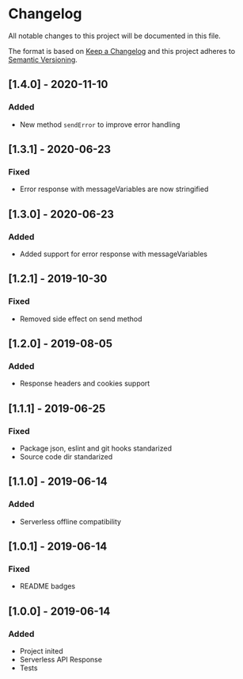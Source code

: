 # Changelog
All notable changes to this project will be documented in this file.

The format is based on [Keep a Changelog](http://keepachangelog.com/en/1.0.0/)
and this project adheres to [Semantic Versioning](http://semver.org/spec/v2.0.0.html).

## [1.4.0] - 2020-11-10
### Added
- New method `sendError` to improve error handling

## [1.3.1] - 2020-06-23
### Fixed
- Error response with messageVariables are now stringified

## [1.3.0] - 2020-06-23
### Added
- Added support for error response with messageVariables

## [1.2.1] - 2019-10-30
### Fixed
- Removed side effect on send method

## [1.2.0] - 2019-08-05
### Added
- Response headers and cookies support

## [1.1.1] - 2019-06-25
### Fixed
- Package json, eslint and git hooks standarized
- Source code dir standarized

## [1.1.0] - 2019-06-14
### Added
- Serverless offline compatibility

## [1.0.1] - 2019-06-14
### Fixed
- README badges

## [1.0.0] - 2019-06-14
### Added
- Project inited
- Serverless API Response
- Tests
